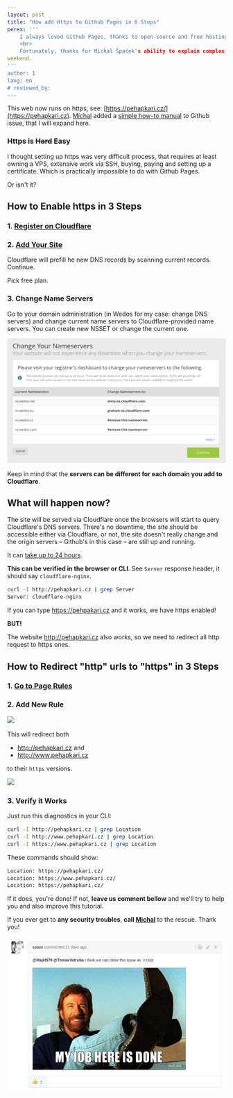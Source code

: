 ```yaml
---
layout: post
title: "How add Https to Github Pages in 6 Steps"
perex: '''
    I always loved Github Pages, thanks to open-source and free hosting. Last thing, that made me feel too oldschool was "http://". That was the main argument people have to move from Github Pages to VPS. What a pity.
    <br>
    Fortunately, thanks for Michal Špaček's ability to explain complex stuff in simple way we solved this over the
weekend.
'''
author: 1
lang: en
# reviewed_by:
---
```


This web now runs on https, see: [https://pehapkari.cz/](https://pehapkari.cz). [Michal](https://www.michalspacek.cz) added a [simple how-to manual](https://github.com/pehapkari/pehapkari.cz/issues/162#issuecomment-272590505) to Github issue, that I will expand here.

<h3>Https is <strike>Hard</strike> Easy</h3>

I thought setting up https was very difficult process, that requires at least owning a VPS, extensive work via SSH, buying, paying and setting up a certificate. Which is practically impossible to do with Github Pages.

Or isn't it?


## How to Enable https in 3 Steps

### 1. [Register on Cloudflare](https://www.cloudflare.com/a/sign-up)

### 2. [Add Your Site](https://www.cloudflare.com/a/add-site)

Cloudflare will prefill he new DNS records by scanning current records. Continue.

Pick free plan.


### 3. Change Name Servers

Go to your domain administration (in Wedos for my case: change DNS servers) and change current name servers to Cloudflare-provided name servers. You can create new NSSET or change the current one.

<img src="/assets/images/posts/2017/https/change-nameservers.png">

Keep in mind that the **servers can be different for each domain you add to Cloudflare**.


## What will happen now?

The site will be served via Cloudflare once the browsers will start to query Cloudflare's DNS servers. There's no downtime, the site should be accessible either via Cloudflare, or not, the site doesn't really change and the origin servers – Github's in this case – are still up and running.

It can [take up to 24 hours](https://support.cloudflare.com/hc/en-us/articles/203045244-How-long-does-it-take-for-CloudFlare-s-SSL-to-activate-).

**This can be verified in the browser or CLI**. See `Server` response header, it should say `cloudflare-nginx`.

```bash
curl -I http://pehapkari.cz | grep Server
Server: cloudflare-nginx
```

If you can type https://pehpakari.cz and it works, we have https enabled!

**BUT!**

The website http://pehapkari.cz also works, so we need to redirect all http request to https ones.

## How to Redirect "http" urls to "https" in 3 Steps

### 1. [Go to Page Rules](https://www.cloudflare.com/a/page-rules/)

### 2. Add New Rule

<img src="/assets/images/posts/2017/https/page-rule-https-create.png">

This will redirect both

- http://pehapkari.cz and
- http://www.pehapkari.cz

to their `https` versions.

<img src="/assets/images/posts/2017/https/page-rule-https-list.png">

### 3. Verify it Works

Just run this diagnostics in your CLI:

```bash
curl -I http://pehapkari.cz | grep Location
curl -I http://www.pehapkari.cz | grep Location
curl -I https://www.pehapkari.cz | grep Location
```

These commands should show:

```bash
Location: https://pehapkari.cz/
Location: https://www.pehapkari.cz/
Location: https://pehapkari.cz/
```

If it does, you're done! If not, **leave us comment bellow** and we'll try to help you and also improve this tutorial.


If you ever get to **any security troubles**, **call [Michal](https://michalspacek.cz)** to the rescue. Thank you!

<img src="/assets/images/posts/2017/https/thank-you.png">
